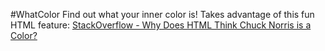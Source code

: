 #WhatColor
Find out what your inner color is! Takes advantage of this fun HTML feature:
[StackOverflow - Why Does HTML Think Chuck Norris is a Color?](http://stackoverflow.com/questions/8318911/why-does-html-think-chucknorris-is-a-color)
